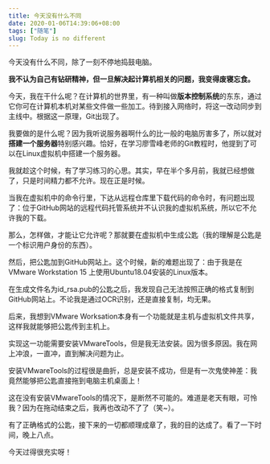 ```yaml
---
title: 今天没有什么不同
date: 2020-01-06T14:39:06+08:00
tags: ["随笔"]
slug: Today is no different
---
```


今天没有什么不同，除了一刻不停地捣鼓电脑。

**我不认为自己有钻研精神，但一旦解决起计算机相关的问题，我变得废寝忘食。**

今天，我在干什么呢？在计算机的世界里，有一种叫做**版本控制系统**的东东，通过它你可在计算机本机对某些文件做一些加工。待到接入网络时，将这一改动同步到主线中。根据这一原理，Git出现了。

我要做的是什么呢？因为我听说服务器啊什么的比一般的电脑厉害多了，所以就对**搭建一个服务器**特别感兴趣。恰好，在学习廖雪峰老师的Git教程时，他提到了可以在Linux虚拟机中搭建一个服务器。

我就趁这个时候，有了学习练习的心思。其实，早在半个多月前，我就已经想做了，只是时间精力都不允许。现在正是时候。

当我在虚拟机中的命令行里，下达从远程仓库里下载代码的命令时，有问题出现了：位于GitHub网站的远程代码托管系统并不认识我的虚拟机系统，所以它不允许我的下载。

那么，怎样做，才能让它允许呢？那就要在虚拟机中生成公匙（我的理解是公匙是一个标识用户身份的东西）。

然后，把公匙加到GitHub网站上。这个时候，新的难题出现了：由于我是在VMware Workstation 15 上使用Ubuntu18.04安装的Linux版本。

在生成文件名为id_rsa.pub的公匙之后，我发现自己无法按照正确的格式复制到GitHub网站上。不论我是通过OCR识别，还是直接复制，均无果。

后来，我想到VMware Worksation本身有一个功能就是主机与虚拟机文件共享，这样我就能够把公匙传到主机上。

实现这一功能需要安装VMwareTools，但是我无法安装。因为很多原因。我在网上冲浪，一直冲，直到解决问题为止。

安装VMwareTools的过程很是曲折，总是安装不成功，但是有一次鬼使神差：我竟然能够把公匙直接拖到电脑主机桌面上！

这在没有安装VMwareTools的情况下，是断然不可能的。难道是老天有眼，可怜我？因为在拖动结束之后，我再也改动不了了（笑~）。

有了正确格式的公匙，接下来的一切都顺理成章了，我的目的达成了。看了一下时间，晚上八点。

今天过得很充实呀！
